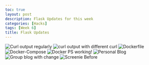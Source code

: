 ```yaml
---
toc: true
layout: post
description: Flask Updates for this week
categories: [Hacks]
tags: [Week 6]
title: Flask Updates
---
```


![]({{site.baseurl}}/images/curloutput.png "Curl output regularly")
![]({{site.baseurl}}/images/curlOutputwithHTML.png "curl output with different curl")
![]({{site.baseurl}}/images/lmaoimage.png "Dockerfile")
![]({{site.baseurl}}/images/RestartServer.png "Docker-Compose")
![]({{site.baseurl}}/images/dockerpiss.png "Docker PS working!")
![]({{site.baseurl}}/images/fml.png "Personal Blog")
![]({{site.baseurl}}/images/aws2.png "Group blog with change")
![]({{site.baseurl}}/images/sudodockerpiss2.png "Screenie Before")

